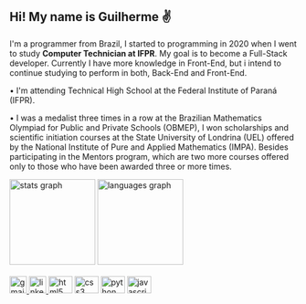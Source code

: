 <h2>Hi! My name is Guilherme ✌</h2>

<p>I'm a programmer from Brazil, I started to programming in 2020 when I went to study <b>Computer Technician at IFPR</b>. My goal is to become a Full-Stack developer. Currently I have more knowledge in Front-End, but i intend to continue studying to perform in both, Back-End and Front-End.</p>

<p>• I'm attending Technical High School at the Federal Institute of Paraná (IFPR).</p>

<p>• I was a medalist three times in a row at the Brazilian Mathematics Olympiad for Public and Private Schools (OBMEP), I won scholarships and scientific initiation courses at the State University of Londrina (UEL) offered by the National Institute of Pure and Applied Mathematics (IMPA). Besides participating in the Mentors program, which are two more courses offered only to those who have been awarded three or more times.</p>

<div align="left">
  <img src="https://github-readme-stats.vercel.app/api?hide_title=false&hide_rank=false&show_icons=true&include_all_commits=true&count_private=true&disable_animations=false&theme=tokyonight&locale=en&hide_border=true&username=guilherme-mattos-conde" height="150" alt="stats graph"  />
  <img src="https://github-readme-stats.vercel.app/api/top-langs?username=guilherme-mattos-conde&theme=tokyonight&hide_border=true&langs_count=3" height="150" alt="languages graph"/>
</div>
<br/>
<div align="left">
  <a href="mailto:guimattos205@gmail.com" target="blank">
    <img src="https://img.shields.io/static/v1?message=Gmail&logo=gmail&label=&color=EA4335&logoColor=white&labelColor=&style=for-the-badge" height="30" alt="gmail logo"  />
  </a>
  <a href="https://www.linkedin.com/in/guilherme-mattos-conde/" target="blank">
    <img src="https://img.shields.io/static/v1?message=Linkedin&logo=linkedin&label=&color=0A66C2&logoColor=white&labelColor=&style=for-the-badge" height="30"  alt="linkedin logo"/>
  </a>
  <img src="https://cdn.jsdelivr.net/gh/devicons/devicon/icons/html5/html5-plain.svg" height="30" width="42" alt="html5 logo"/>
  <img src="https://cdn.jsdelivr.net/gh/devicons/devicon/icons/css3/css3-plain.svg" height="30" width="42" alt="css3 logo"/>
  <img src="https://cdn.jsdelivr.net/gh/devicons/devicon/icons/python/python-plain.svg" height="30" width="42" alt="python logo"/>
  <img src="https://cdn.jsdelivr.net/gh/devicons/devicon/icons/javascript/javascript-plain.svg" height="30" width="42" alt="javascript logo"/>
</div>
